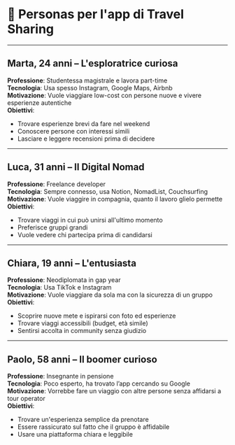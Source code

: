 
# 👤 Personas per l'app di Travel Sharing

---

## Marta, 24 anni – L'esploratrice curiosa

**Professione**: Studentessa magistrale e lavora part-time  
**Tecnologia**: Usa spesso Instagram, Google Maps, Airbnb  
**Motivazione**: Vuole viaggiare low-cost con persone nuove e vivere esperienze autentiche  
**Obiettivi**:
- Trovare esperienze brevi da fare nel weekend
- Conoscere persone con interessi simili 
- Lasciare e leggere recensioni prima di decidere

---

## Luca, 31 anni – Il Digital Nomad

**Professione**: Freelance developer  
**Tecnologia**: Sempre connesso, usa Notion, NomadList, Couchsurfing  
**Motivazione**: Vuole viaggire in compagnia, quanto il lavoro glielo permette    
**Obiettivi**:
- Trovare viaggi in cui può unirsi all'ultimo momento
- Preferisce gruppi grandi
- Vuole vedere chi partecipa prima di candidarsi

---

## Chiara, 19 anni – L'entusiasta

**Professione**: Neodiplomata in gap year  
**Tecnologia**: Usa TikTok e Instagram  
**Motivazione**: Vuole viaggiare da sola ma con la sicurezza di un gruppo  
**Obiettivi**:
- Scoprire nuove mete e ispirarsi con foto ed esperienze
- Trovare viaggi accessibili (budget, età simile)
- Sentirsi accolta in community senza giudizio  

---

## Paolo, 58 anni – Il boomer curioso

**Professione**: Insegnante in pensione  
**Tecnologia**: Poco esperto, ha trovato l’app cercando su Google  
**Motivazione**: Vorrebbe fare un viaggio con altre persone senza affidarsi a tour operator  
**Obiettivi**:
- Trovare un'esperienza semplice da prenotare
- Essere rassicurato sul fatto che il gruppo è affidabile
- Usare una piattaforma chiara e leggibile  
